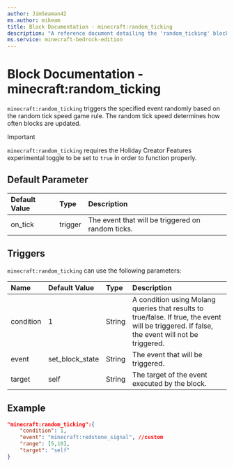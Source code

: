 ```yaml
---
author: JimSeaman42
ms.author: mikeam
title: Block Documentation - minecraft:random_ticking
description: "A reference document detailing the 'random_ticking' block trigger"
ms.service: minecraft-bedrock-edition
---
```


# Block Documentation - minecraft:random_ticking

`minecraft:random_ticking`  triggers the specified event randomly based on the random tick speed game rule. The random tick speed determines how often blocks are updated.

>[!IMPORTANT]
> `minecraft:random_ticking` requires the Holiday Creator Features experimental toggle to be set to `true` in order to function properly.

## Default Parameter

|Default Value|Type | Description |
|:----|:----|:----|
|on_tick| trigger | The event that will be triggered on random ticks. |

## Triggers

`minecraft:random_ticking` can use the following parameters:

|Name |Default Value  |Type  |Description  |
|:----------|:----------|:----------|:----------|
|condition| 1| String|  A condition using Molang queries that results to true/false. If true, the event will be triggered. If false, the event will not be triggered. |
|event| set_block_state| String|  The event that will be triggered. |
|target| self| String| The target of the event executed by the block. |

## Example

```json
"minecraft:random_ticking":{
    "condition": 1,
    "event": "minecraft:redstone_signal", //custom
    "range": [5,10],
    "target": "self"
}
```
